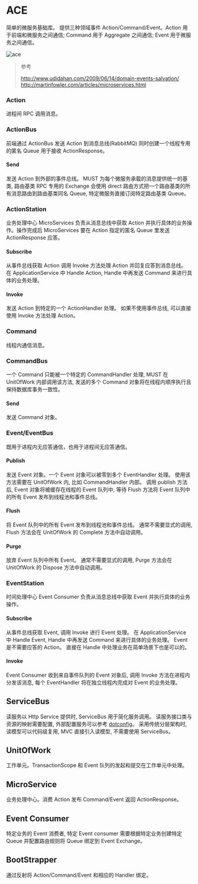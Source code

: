 ﻿# ACE

简单的微服务基础库。
提供三种领域事件 Action/Command/Event。Action 用于前端和微服务之间通信; Command 用于 Aggregate 之间通信; Event 用于微服务之间通信。

![ace](https://github.com/hotjk/ace/blob/master/ace.jpg)

> 参考
>
> http://www.udidahan.com/2009/06/14/domain-events-salvation/
> http://martinfowler.com/articles/microservices.html

### Action

进程间 RPC 调用消息。

### ActionBus
前端通过 ActionBus 发送 Action 到消息总线(RabbitMQ) 同时创建一个线程专用的匿名 Queue 用于接收 ActionResponse。

#### Send

发送 Action 到外部的事件总线。
MUST 为每个微服务承载的消息提供统一的基类, 路由基类 RPC 专用的 Exchange 会使用 direct 路由方式把一个路由基类的所有消息路由到路由基类同名 Queue, 特定微服务直接订阅特定路由基类 Queue。

### ActionStation

业务处理中心 MicroServices 负责从消息总线中获取 Action 并执行具体的业务操作。操作完成后 MicroServices 要在 Action 指定的匿名 Queue 里发送 ActionResponse 应答。

#### Subscribe

从事件总线获取 Action 调用 Invoke 方法处理 Action 并回复应答到消息总线。
在 ApplicationService 中 Handle Action, Handle 中再发送 Command 来进行具体的业务处理。

#### Invoke

发送 Action 到特定的一个 ActionHandler 处理。
如果不使用事件总线, 可以直接使用 Invoke 方法处理 Action。

### Command

线程内通信消息。

### CommandBus

一个 Command 只能被一个特定的 CommandHandler 处理, MUST 在 UnitOfWork 内部调用该方法, 发送的多个 Command 对象将在线程内顺序执行且保持数据库事务一致性。

#### Send

发送 Command 对象。

### Event/EventBus

既用于进程内无应答通信，也用于进程间无应答通信。

#### Publish

发送 Event 对象。一个 Event 对象可以被零到多个 EventHandler 处理。
使用该方法需要在 UnitOfWork 内, 比如 CommandHandler 内部。
调用 publish 方法后, Event 对象将被缓存在线程的 Event 队列中, 等待 Flush 方法将 Event 队列中的所有 Event 发布到线程池和事件总线。

#### Flush

将 Event 队列中的所有 Event 发布到线程池和事件总线。
通常不需要显式的调用, Flush 方法会在 UnitOfWork 的 Complete 方法中自动调用。 

#### Purge

放弃 Event 队列中所有 Event。
通常不需要显式的调用, Purge 方法会在 UnitOfWork 的 Dispose 方法中自动调用。

### EventStation

时间处理中心 Event Consumer 负责从消息总线中获取 Event 并执行具体的业务操作。

#### Subscribe

从事件总线获取 Event, 调用 Invoke 进行 Event 处理。
在 ApplicationService 中 Handle Event, Handle 中再发送 Command 来进行具体的业务处理。
Event 是不需要应答的 Action。
直接在 Handle 中处理业务在简单场景下也是可以的。

#### Invoke

Event Consumer 收到来自事件队列的 Event 对象后, 调用 Invoke 方法在进程内分发该消息, 每个 EventHandler 将在独立线程内完成对 Event 的业务处理。

## ServiceBus

读服务以 Http Service 提供时, ServiceBus 用于简化服务调用。
读服务接口类与资源的映射需要配置, 外部配置服务可以参考 [dotconfig](https://github.com/hotjk/dotconfig)。
采用传统分层架构时, 读模型可以代码级复用, MVC 直接引入读模型, 不需要使用 ServiceBus。

## UnitOfWork

工作单元。TransactionScope 和 Event 队列的发起和提交在工作单元中处理。

## MicroService

业务处理中心。消费 Action 发布 Command/Event 返回 ActionResponse。

## Event Consumer

特定业务的 Event 消费者, 特定 Event consumer 需要根据特定业务创建特定 Queue 并配置路由规则将 Queue 绑定到 Event Exchange。

## BootStrapper

通过反射将 Action/Command/Event 和相应的 Handler 绑定。
